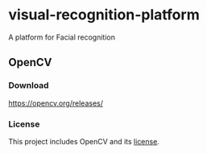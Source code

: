 # visual-recognition-platform
A platform for Facial recognition

## OpenCV

### Download

https://opencv.org/releases/

### License

This project includes OpenCV and its [license](https://opencv.org/license/).

